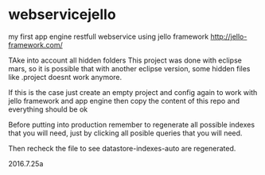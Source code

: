 # webservicejello
my first app engine restfull webservice using jello framework http://jello-framework.com/


TAke into account all hidden folders
This project was done with eclipse mars, so it is possible
that with another eclipse version, some hidden files like .project
doesnt work anymore.

If this is the case just create an empty project and config again to
work with jello framework and app engine
then copy the content of this repo and everything should be ok

Before putting into production remember to regenerate all possible indexes
that you will need, just by clicking all posible queries that you will need.

Then recheck the file to see datastore-indexes-auto are regenerated.

2016.7.25a
